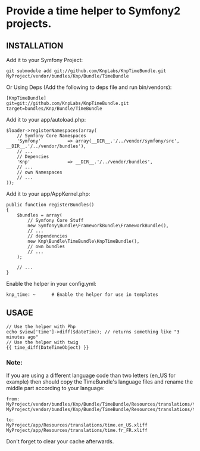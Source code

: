# Provide a time helper to Symfony2 projects.

## INSTALLATION

Add it to your Symfony Project:

    git submodule add git://github.com/KnpLabs/KnpTimeBundle.git MyProject/vendor/bundles/Knp/Bundle/TimeBundle
    
Or Using Deps (Add the following to deps file and run bin/vendors):

    [KnpTimeBundle]
    git=git://github.com/KnpLabs/KnpTimeBundle.git
    target=bundles/Knp/Bundle/TimeBundle


Add it to your app/autoload.php:

    $loader->registerNamespaces(array(
        // Symfony Core Namespaces
        'Symfony'          => array(__DIR__.'/../vendor/symfony/src', __DIR__.'/../vendor/bundles'),
        // ...
        // Depencies
        'Knp'              => __DIR__.'/../vendor/bundles',
        // ...
        // own Namespaces
        // ...
    ));

Add it to your app/AppKernel.php:

    public function registerBundles()
    {
        $bundles = array(
            // Symfony Core Stuff
            new Symfony\Bundle\FrameworkBundle\FrameworkBundle(),
            // ...
            // dependencies
            new Knp\Bundle\TimeBundle\KnpTimeBundle(),
            // own bundles
            // ...
        );

        // ...
    }

Enable the helper in your config.yml:

    knp_time: ~      # Enable the helper for use in templates

## USAGE

    // Use the helper with Php
    echo $view['time']->diff($dateTime); // returns something like "3 minutes ago"
    // Use the helper with twig
    {{ time_diff(DateTimeObject) }}

### Note:

If you are using a different language code than two letters (en_US for example) then
should copy the TimeBundle's language files and rename the middle part according to your language:

    from:
    MyProject/vendor/bundles/Knp/Bundle/TimeBundle/Resources/translations/time.en.xliff
    MyProject/vendor/bundles/Knp/Bundle/TimeBundle/Resources/translations/time.fr.xliff

    to:
    MyProject/app/Resources/translations/time.en_US.xliff
    MyProject/app/Resources/translations/time.fr_FR.xliff

Don't forget to clear your cache afterwards.

